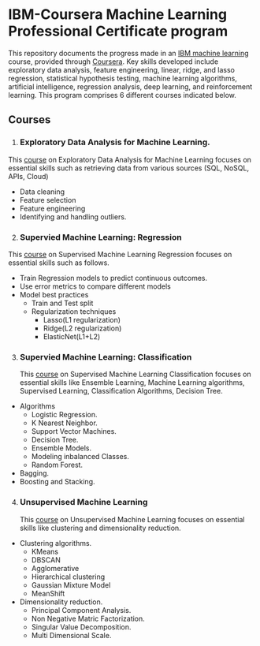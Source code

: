# IBM-Coursera Machine Learning Professional Certificate program

This repository documents the progress made in an [IBM machine learning](https://www.coursera.org/professional-certificates/ibm-machine-learning) course, provided through [Coursera](https://www.coursera.org/professional-certificates/ibm-machine-learning). Key skills developed include exploratory data analysis, feature engineering, linear, ridge, and lasso regression, statistical hypothesis testing, machine learning algorithms, artificial intelligence, regression analysis, deep learning, and reinforcement learning. This program comprises 6 different courses indicated below.

## Courses
1) ### Exploratory Data Analysis for Machine Learning.
  This [course](https://www.coursera.org/learn/ibm-exploratory-data-analysis-for-machine-learning) on Exploratory Data Analysis for Machine Learning focuses on essential skills such as retrieving data 
   from various sources (SQL, NoSQL, APIs, Cloud)
* Data cleaning
* Feature selection
* Feature engineering
* Identifying and handling outliers.
2) ### Supervied Machine Learning: Regression
  This [course](https://www.coursera.org/learn/supervised-machine-learning-regression/) on Supervised Machine Learning Regression focuses on essential skills such as follows.
* Train Regression models to predict continuous outcomes.
* Use error metrics to compare different models
* Model best practices
  + Train and Test split
  + Regularization techniques
    - Lasso(L1 regularization)
    - Ridge(L2 regularization)
    - ElasticNet(L1+L2)
3) ### Supervied Machine Learning: Classification
   This [course](https://www.coursera.org/learn/supervised-machine-learning-classification) on Supervised Machine Learning Classification focuses on essential skills like Ensemble Learning, Machine Learning algorithms, Supervised Learning, Classification Algorithms, Decision Tree.
* Algorithms
  + Logistic Regression.
  + K Nearest Neighbor.
  + Support Vector Machines.
  + Decision Tree.
  + Ensemble Models.
  + Modeling inbalanced Classes.
  + Random Forest.
* Bagging.
* Boosting and Stacking.
4) ### Unsupervised Machine Learning
   This [course](https://www.coursera.org/learn/ibm-unsupervised-machine-learning) on Unsupervised Machine Learning focuses on essential skills like clustering and dimensionality reduction.
  * Clustering algorithms.
    + KMeans
    + DBSCAN
    + Agglomerative
    + Hierarchical clustering
    + Gaussian Mixture Model
    + MeanShift
  * Dimensionality reduction.
    + Principal Component Analysis.
    + Non Negative Matric Factorization.
    + Singular Value Decomposition.
    + Multi Dimensional Scale.

